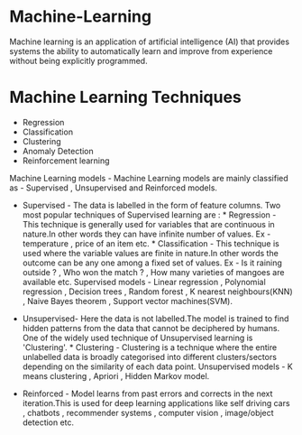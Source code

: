 # Machine-Learning

Machine learning is an application of artificial intelligence (AI) that provides systems the ability to automatically learn and improve from experience without being explicitly programmed.

# Machine Learning Techniques 
   * Regression
   * Classification
   * Clustering
   * Anomaly Detection
   * Reinforcement learning

 Machine Learning models - Machine Learning models are mainly classified as - Supervised , Unsupervised and Reinforced models.
 
   * Supervised - The data is labelled in the form of feature columns. Two most popular techniques of Supervised learning are :
                * Regression - This technique is generally used for variables that are continuous in nature.In other words they can have                     infinite number of values. Ex - temperature , price of an item etc.
                * Classification - This technique is used where the variable values are finite in nature.In other words the outcome can be                   any one among a fixed set of values. Ex - Is it raining outside ? , Who won the match ? , How many varieties of mangoes                   are available etc.
      Supervised models - Linear regression , Polynomial regression , Decision trees , Random forest ,  K nearest neighbours(KNN) , Naive Bayes theorem ,  Support vector machines(SVM).
      
   * Unsupervised- Here the data is not labelled.The model is trained to find hidden patterns from the data that cannot be deciphered by                     humans.
                  One of the widely used technique of Unsupervised learning is 'Clustering'.
                * Clustering - Clustering is a technique where the entire unlabelled data is broadly categorised into different                             clusters/sectors depending on the similarity of each data point.
      Unsupervised models - K means clustering , Apriori , Hidden Markov model.
      
   * Reinforced - Model learns from past errors and corrects in the next iteration.This is used for deep learning applications like self        driving cars , chatbots , recommender systems , computer vision , image/object detection etc.
   

     
